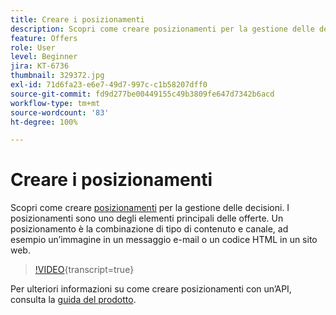 ```yaml
---
title: Creare i posizionamenti
description: Scopri come creare posizionamenti per la gestione delle decisioni. I posizionamenti sono uno dei componenti necessari più importanti per le offerte.
feature: Offers
role: User
level: Beginner
jira: KT-6736
thumbnail: 329372.jpg
exl-id: 71d6fa23-e6e7-49d7-997c-c1b58207dff0
source-git-commit: fd9d277be00449155c49b3809fe647d7342b6acd
workflow-type: tm+mt
source-wordcount: '83'
ht-degree: 100%

---
```


# Creare i posizionamenti

Scopri come creare [posizionamenti](https://experienceleague.adobe.com/docs/journey-optimizer/using/offer-decisioniong/create-components/creating-placements.html?lang=it) per la gestione delle decisioni. I posizionamenti sono uno degli elementi principali delle offerte. Un posizionamento è la combinazione di tipo di contenuto e canale, ad esempio un’immagine in un messaggio e-mail o un codice HTML in un sito web.

>[!VIDEO](https://video.tv.adobe.com/v/329372?quality=12&learn=on){transcript=true}

Per ulteriori informazioni su come creare posizionamenti con un’API, consulta la [guida del prodotto](https://experienceleague.adobe.com/docs/journey-optimizer/using/offer-decisioniong/api-reference/offers-api/placements/create.html?lang=it).
